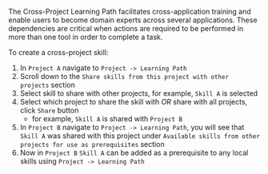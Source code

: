 The Cross-Project Learning Path facilitates cross-application training and enable users to become domain experts across several applications. These dependencies are critical when actions are required to be performed in more than one tool in order to complete a task.

To create a cross-project skill:

1. In `Project A` navigate to `Project -> Learning Path`
2. Scroll down to the `Share skills from this project with other projects` section
3. Select skill to share with other projects, for example, `Skill A` is selected
4. Select which project to share the skill with *OR* share with all projects, click `Share` button
    * for example, `Skill A` is shared with `Project B`
5. In `Project B` navigate to `Project -> Learning Path`, you will see that `Skill A` was shared with this project under `Available skills from other projects for use as prerequisites` section
6. Now in `Project B` `Skill A` can be added as a prerequisite to any local skills using `Project -> Learning Path`